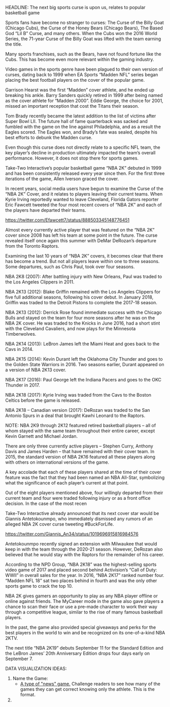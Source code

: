 HEADLINE: The next big sports curse is upon us, relates to popular basketball game

Sports fans have become no stranger to curses: The Curse of the Billy Goat (Chicago Cubs), the Curse of the Honey Bears (Chicago Bears), The Based God “Lil B” Curse, and many others. When the Cubs won the 2016 World Series, the 71-year Curse of the Billy Goat was lifted with the team earning the title. 

Many sports franchises, such as the Bears, have not found fortune like the Cubs. This has become even more relevant within the gaming industry.

Video games in the sports genre have been plagued to their own version of curses, dating back to 1999 when EA Sports “Madden NFL” series began placing the best football players on the cover of the popular game. 

Garrison Hearst was the first “Madden” cover athlete, and he ended up breaking his ankle. Barry Sanders quickly retired in 1999 after being named as the cover athlete for “Madden 2000”. Eddie George, the choice for 2001, missed an important reception that cost the Titans their season. 

Tom Brady recently became the latest addition to the list of victims after Super Bowl LII. The future hall of fame quarterback was sacked and fumbled with the game on the line against Philadelphia, and as a result the Eagles scored. The Eagles won, and Brady’s fate was sealed, despite his best efforts to debunk the Madden curse.

Even though this curse does not directly relate to a specific NFL team, the key player’s decline in production ultimately impacted the team’s overall performance. However, it does not stop there for sports games. 

Take-Two Interactive’s popular basketball game “NBA 2K” debuted in 1999 and has been consistently released every year since then. For the first three iterations of the game, Allen Iverson graced the cover. 

In recent years, social media users have begun to examine the Curse of the “NBA 2K” Cover, and it relates to players leaving their current teams. When Kyrie Irving reportedly wanted to leave Cleveland, Florida Gators reporter Eric Fawcett tweeted the four most recent covers of “NBA 2K” and each of the players have departed their teams.

https://twitter.com/Efawcett7/status/888503345148776451 

Almost every currently active player that was featured on the “NBA 2K” cover since 2008 has left his team at some point in the future. The curse revealed itself once again this summer with DeMar DeRozan’s departure from the Toronto Raptors.

Examining the last 10 years of “NBA 2K” covers, it becomes clear that there has become a trend. But not all players leave within one to three seasons. Some departures, such as Chris Paul, took over four seasons. 

NBA 2K8 (2007): After battling injury with New Orleans, Paul was traded to the Los Angeles Clippers in 2011.

NBA 2K13 (2012): Blake Griffin remained with the Los Angeles Clippers for five full additional seasons, following his cover debut. In January 2018, Griffin was traded to the Detroit Pistons to complete the 2017-18 season.

NBA 2K13 (2012): Derrick Rose found immediate success with the Chicago Bulls and stayed on the team for four more seasons after he was on the NBA 2K cover. He was traded to the Knicks in June 2016, had a short stint with the Cleveland Cavaliers, and now plays for the Minnesota Timberwolves.

NBA 2K14 (2013): LeBron James left the Miami Heat and goes back to the Cavs in 2014.

NBA 2K15 (2014): Kevin Durant left the Oklahoma City Thunder and goes to the Golden State Warriors in 2016. Two seasons earlier, Durant appeared on a version of NBA 2K13 cover.

NBA 2K17 (2016): Paul George left the Indiana Pacers and goes to the OKC Thunder in 2017.

NBA 2K18 (2017): Kyrie Irving was traded from the Cavs to the Boston Celtics before the game is released. 

NBA 2K18 – Canadian version (2017): DeRozan was traded to the San Antonio Spurs in a deal that brought Kawhi Leonard to the Raptors.

NOTE: NBA 2K9 through 2K12 featured retired basketball players – all of whom stayed with the same team throughout their entire career, except Kevin Garnett and Michael Jordan. 

There are only three currently active players – Stephen Curry, Anthony Davis and James Harden – that have remained with their cover team. In 2015, the standard version of NBA 2K16 featured all these players along with others on international versions of the game. 

A key accolade that each of these players shared at the time of their cover feature was the fact that they had been named an NBA All-Star, symbolizing what the significance of each player’s current at that point.  

Out of the eight players mentioned above, four willingly departed from their current team and four were traded following injury or as a front office decision. In the case of the most recen

Take-Two Interactive already announced that its next cover star would be Giannis Antetokounmpo, who immediately dismissed any rumors of an alleged NBA 2K cover curse tweeting #BuckForLife. 

https://twitter.com/Giannis_An34/status/1019696915816984576 

Antetokounmpo recently signed an extension with Milwaukee that would keep in with the team through the 2020-21 season. However, DeRozan also believed that he would stay with the Raptors for the remainder of his career.

According to the NPD Group, “NBA 2K18” was the highest-selling sports video game of 2017 and placed second behind Activision’s “Call of Duty: WWII” in overall sales for the year. In 2016, “NBA 2K17” ranked number four. “Madden NFL 18” sat two places behind in fourth and was the only other sports game to crack the top 10. 

NBA 2K gives gamers an opportunity to play as any NBA player offline or online against friends. The MyCareer mode in the game also gave players a chance to scan their face or use a pre-made character to work their way through a competitive league, similar to the rise of many famous basketball players. 

In the past, the game also provided special giveaways and perks for the best players in the world to win and be recognized on its one-of-a-kind NBA 2KTV.

The next title “NBA 2K19” debuts September 11 for the Standard Edition and the LeBron James’ 20th Anniversary Edition drops four days early on September 7.


DATA VISUALIZATION IDEAS:
1. Name the Game: 
   - [A type of "news" game.](https://cdn.knightlab.com/libs/juxtapose/latest/embed/index.html?uid=13b8cecc-aa04-11e8-9dba-0edaf8f81e27) Challenge readers to see how many of the games they can get correct knowing only the athlete. This is the format.
2. 

